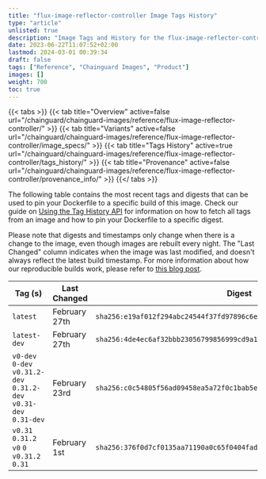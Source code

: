 ```yaml
---
title: "flux-image-reflector-controller Image Tags History"
type: "article"
unlisted: true
description: "Image Tags and History for the flux-image-reflector-controller Chainguard Image"
date: 2023-06-22T11:07:52+02:00
lastmod: 2024-03-01 00:39:34
draft: false
tags: ["Reference", "Chainguard Images", "Product"]
images: []
weight: 700
toc: true
---
```


{{< tabs >}}
{{< tab title="Overview" active=false url="/chainguard/chainguard-images/reference/flux-image-reflector-controller/" >}}
{{< tab title="Variants" active=false url="/chainguard/chainguard-images/reference/flux-image-reflector-controller/image_specs/" >}}
{{< tab title="Tags History" active=true url="/chainguard/chainguard-images/reference/flux-image-reflector-controller/tags_history/" >}}
{{< tab title="Provenance" active=false url="/chainguard/chainguard-images/reference/flux-image-reflector-controller/provenance_info/" >}}
{{</ tabs >}}

The following table contains the most recent tags and digests that can be used to pin your Dockerfile to a specific build of this image. Check our guide on [Using the Tag History API](/chainguard/chainguard-images/using-the-tag-history-api/) for information on how to fetch all tags from an image and how to pin your Dockerfile to a specific digest.

Please note that digests and timestamps only change when there is a change to the image, even though images are rebuilt every night. The "Last Changed" column indicates when the image was last modified, and doesn't always reflect the latest build timestamp. For more information about how our reproducible builds work, please refer to [this blog post](https://www.chainguard.dev/unchained/reproducing-chainguards-reproducible-image-builds).

| Tag (s)                                                             | Last Changed  | Digest                                                                    |
|---------------------------------------------------------------------|---------------|---------------------------------------------------------------------------|
|  `latest`                                                           | February 27th | `sha256:e19af012f294abc24544f37fd97896c6e3ffaf90c00b910b181b59eaaf20773d` |
|  `latest-dev`                                                       | February 27th | `sha256:4de4ec6af32bbb23056799856999cd9a1068137de5daad3af833d79c65f8e62d` |
|  `v0-dev` `0-dev` `v0.31.2-dev` `0.31.2-dev` `v0.31-dev` `0.31-dev` | February 23rd | `sha256:c0c54805f56ad09458ea5a72f0c1bab5e83875c0ccec3f8dc826f68aeaebfabc` |
|  `v0.31` `0.31.2` `v0` `0` `v0.31.2` `0.31`                         | February 1st  | `sha256:376f0d7cf0135aa71190a0c65f0404fad105c98e6dd51a76626bc94a8f85ec60` |

